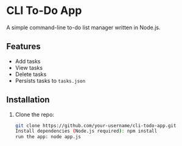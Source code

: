 # CLI To-Do App

A simple command-line to-do list manager written in Node.js.

## Features
- Add tasks
- View tasks
- Delete tasks
- Persists tasks to `tasks.json`

## Installation
1. Clone the repo:
   ```bash
   git clone https://github.com/your-username/cli-todo-app.git
   Install dependencies (Node.js required): npm install
   run the app: node app.js
